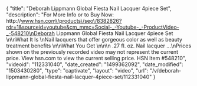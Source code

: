 {
    "title": "Deborah Lippmann Global Fiesta Nail Lacquer 4piece Set",
    "description": "For More Info or to Buy Now: http:\/\/www.hsn.com\/products\/seo\/8382826?rdr=1&sourceid=youtube&cm_mmc=Social-_-Youtube-_-ProductVideo-_-548210\nDeborah Lippmann Global Fiesta Nail Lacquer 4piece Set \n\nWhat It Is \nNail lacquers that offer gorgeous color as well as beauty treatment benefits \n\nWhat You Get \n\n\n    .27 fl. oz. Nail lacquer ...\nPrices shown on the previously recorded video may not represent the current price.  View hsn.com to view the current selling price. HSN Item #548210",
    "videoid": "112331040",
    "date_created": "1499362092",
    "date_modified": "1503430280",
    "type": "captivate",
    "layout": "video",
    "url": "\/v\/deborah-lippmann-global-fiesta-nail-lacquer-4piece-set\/112331040"
}